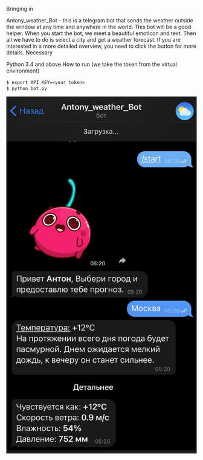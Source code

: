 Bringing in

Antony_weather_Bot - this is a telegram bot that sends the weather outside the window at any time and anywhere in the world.
This bot will be a good helper. When you start the bot, we meet a beautiful emoticon and text.
Then all we have to do is select a city and get a weather forecast. If you are interested in a more detailed overview, you need to click the button for more details.
Necessary

Python 3.4 and above
How to run (we take the token from the virtual environment)

    $ export API_KEY=<your token>
    $ python bot.py

![](https://github.com/chubaranton/weatherbot/blob/dev/picture/fGQyemH__6tXUqPqOEC93d6ZjrcPuZJ5jnzgRl7mm3qoWkOd5lTaK0kKSfquHjwi9qexyYf5H5MtYa6BFu9Dobx6.jpg)
